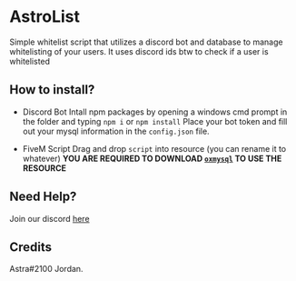# AstroList

Simple whitelist script that utilizes a discord bot and database to manage whitelisting of your users.
It uses discord ids btw to check if a user is whitelisted

## How to install?

- Discord Bot
Intall npm packages by opening a windows cmd prompt in the folder and typing `npm i` or `npm install`
Place your bot token and fill out your mysql information in the `config.json` file.

- FiveM Script
Drag and drop `script` into resource (you can rename it to whatever)
**YOU ARE REQUIRED TO DOWNLOAD [`oxmysql`](https://github.com/overextended/oxmysql) TO USE THE RESOURCE**

## Need Help?
Join our discord [here](https://discord.gg/DUVx2wHTV8)

## Credits
Astra#2100 Jordan.
